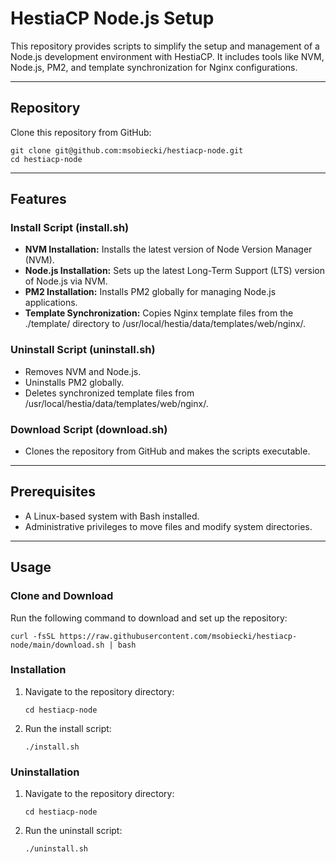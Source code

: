 # HestiaCP Node.js Setup

This repository provides scripts to simplify the setup and management of a Node.js development environment with HestiaCP. It includes tools like NVM, Node.js, PM2, and template synchronization for Nginx configurations.

---

## Repository
Clone this repository from GitHub:
```
git clone git@github.com:msobiecki/hestiacp-node.git
cd hestiacp-node
```

---

## Features

### Install Script (install.sh)
- **NVM Installation:** Installs the latest version of Node Version Manager (NVM).
- **Node.js Installation:** Sets up the latest Long-Term Support (LTS) version of Node.js via NVM.
- **PM2 Installation:** Installs PM2 globally for managing Node.js applications.
- **Template Synchronization:** Copies Nginx template files from the ./template/ directory to /usr/local/hestia/data/templates/web/nginx/.

### Uninstall Script (uninstall.sh)
- Removes NVM and Node.js.
- Uninstalls PM2 globally.
- Deletes synchronized template files from /usr/local/hestia/data/templates/web/nginx/.

### Download Script (download.sh)
- Clones the repository from GitHub and makes the scripts executable.

---

## Prerequisites
- A Linux-based system with Bash installed.
- Administrative privileges to move files and modify system directories.

---

## Usage

### Clone and Download
Run the following command to download and set up the repository:
```
curl -fsSL https://raw.githubusercontent.com/msobiecki/hestiacp-node/main/download.sh | bash
```

### Installation
1. Navigate to the repository directory:
   ```
   cd hestiacp-node
   ```
3. Run the install script:
   ```
   ./install.sh
   ```

### Uninstallation
1. Navigate to the repository directory:
   ```
   cd hestiacp-node
   ```
3. Run the uninstall script:
   ```
   ./uninstall.sh
   ```
